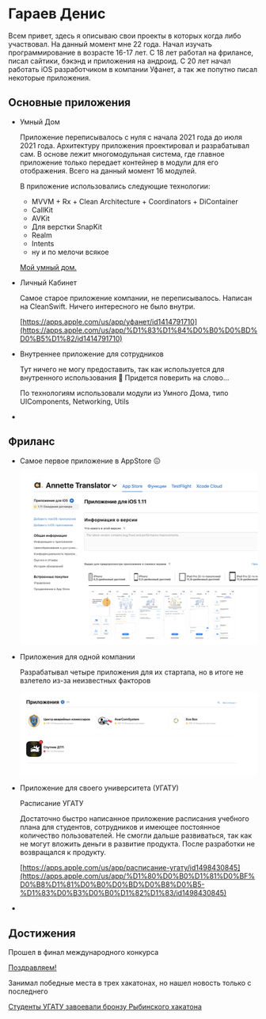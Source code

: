 
# Гараев Денис

Всем привет, здесь я описываю свои проекты в которых когда либо участвовал.  На данный момент мне 22 года. Начал изучать программирование в возрасте 16-17 лет. С 18 лет работал на фрилансе, писал сайтики, бэкэнд и приложения на андроид. С 20 лет начал работать iOS разработчиком в компании Уфанет, а так же попутно писал некоторые приложения.

## Основные приложения

- Умный Дом

    Приложение переписывалось с нуля с начала 2021 года до июля 2021 года. Архитектуру приложения проектировал и разрабатывал сам. В основе лежит многомодульная система, где главное приложение только передает контейнер в модули для его отображения. Всего на данный момент 16 модулей. 

    В приложение использовались следующие технологии:

    - MVVM + Rx + Clean Architecture + Coordinators + DiContainer
    - CallKit
    - AVKit
    - Для верстки SnapKit
    - Realm
    - Intents
    - ну и по мелочи всякое

    [‎Мой умный дом.](https://apps.apple.com/us/app/%D0%BC%D0%BE%D0%B9-%D1%83%D0%BC%D0%BD%D1%8B%D0%B9-%D0%B4%D0%BE%D0%BC/id1284483769)

- Личный Кабинет

    Самое старое приложение компании, не переписывалось. Написан на CleanSwift. Ничего интересного не было внутри.

    [https://apps.apple.com/us/app/уфанет/id1414791710](https://apps.apple.com/us/app/%D1%83%D1%84%D0%B0%D0%BD%D0%B5%D1%82/id1414791710)

- Внутреннее приложение для сотрудников

    Тут ничего не могу предоставить, так как используется для внутренного использования 🤤 Придется поверить на слово... 

    По технологиям использовали модули из Умного Дома, типо UIComponents, Networking, Utils 

- 

## Фриланс

- Самое первое приложение в AppStore 😖

    ![Снимок экрана 2021-08-18 в 13.41.56.png](%D0%93%D0%B0%D1%80%D0%B0%D0%B5%D0%B2%20%D0%94%D0%B5%D0%BD%D0%B8%D1%81%20173b765b07de4a759577810a0f989589/__2021-08-18__13.41.56.png)

- Приложения для одной компании

    Разрабатывал четыре приложения для их стартапа, но в итоге не взлетело из-за неизвестных факторов

    ![Снимок экрана 2021-08-18 в 13.43.44.png](%D0%93%D0%B0%D1%80%D0%B0%D0%B5%D0%B2%20%D0%94%D0%B5%D0%BD%D0%B8%D1%81%20173b765b07de4a759577810a0f989589/__2021-08-18__13.43.44.png)

- Приложение для своего университета (УГАТУ)

    Расписание УГАТУ

    Достаточно быстро написанное приложение расписания учебного плана для студентов, сотрудников и имеющее постоянное количество пользователей. Не смогли дальше развиваться, так как не могут вложить деньги в развитие продукта. После разработки не возвращался к продукту.

    [https://apps.apple.com/us/app/расписание-угату/id1498430845](https://apps.apple.com/us/app/%D1%80%D0%B0%D1%81%D0%BF%D0%B8%D1%81%D0%B0%D0%BD%D0%B8%D0%B5-%D1%83%D0%B3%D0%B0%D1%82%D1%83/id1498430845)

- 

## Достижения

Прошел в финал международного конкурса 

[Поздравляем!](https://ugatu.su/news/get/pozdravlyaem-finalisty-konkursa/)

Занимал победные места в трех хакатонах, но нашел новость только с последнего 

[Студенты УГАТУ завоевали бронзу Рыбинского хакатона](https://ugatu.su/news/get/studenty-ugatu-zavoevali-bronzu-rybinskogo-hakaton/)
